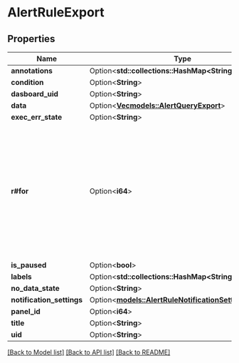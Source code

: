 # AlertRuleExport

## Properties

Name | Type | Description | Notes
------------ | ------------- | ------------- | -------------
**annotations** | Option<**std::collections::HashMap<String, String>**> |  | [optional]
**condition** | Option<**String**> |  | [optional]
**dasboard_uid** | Option<**String**> |  | [optional]
**data** | Option<[**Vec<models::AlertQueryExport>**](AlertQueryExport.md)> |  | [optional]
**exec_err_state** | Option<**String**> |  | [optional]
**r#for** | Option<**i64**> | A Duration represents the elapsed time between two instants as an int64 nanosecond count. The representation limits the largest representable duration to approximately 290 years. | [optional]
**is_paused** | Option<**bool**> |  | [optional]
**labels** | Option<**std::collections::HashMap<String, String>**> |  | [optional]
**no_data_state** | Option<**String**> |  | [optional]
**notification_settings** | Option<[**models::AlertRuleNotificationSettingsExport**](AlertRuleNotificationSettingsExport.md)> |  | [optional]
**panel_id** | Option<**i64**> |  | [optional]
**title** | Option<**String**> |  | [optional]
**uid** | Option<**String**> |  | [optional]

[[Back to Model list]](../README.md#documentation-for-models) [[Back to API list]](../README.md#documentation-for-api-endpoints) [[Back to README]](../README.md)


